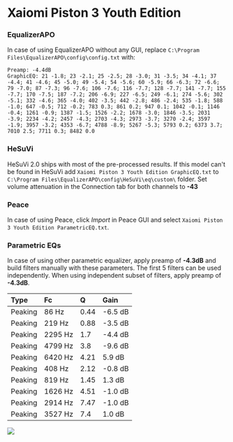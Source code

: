 # Xaiomi Piston 3 Youth Edition

### EqualizerAPO
In case of using EqualizerAPO without any GUI, replace `C:\Program Files\EqualizerAPO\config\config.txt`
with:
```
Preamp: -4.4dB
GraphicEQ: 21 -1.8; 23 -2.1; 25 -2.5; 28 -3.0; 31 -3.5; 34 -4.1; 37 -4.4; 41 -4.6; 45 -5.0; 49 -5.4; 54 -5.6; 60 -5.9; 66 -6.3; 72 -6.6; 79 -7.0; 87 -7.3; 96 -7.6; 106 -7.6; 116 -7.7; 128 -7.7; 141 -7.7; 155 -7.7; 170 -7.5; 187 -7.2; 206 -6.9; 227 -6.5; 249 -6.1; 274 -5.6; 302 -5.1; 332 -4.6; 365 -4.0; 402 -3.5; 442 -2.8; 486 -2.4; 535 -1.8; 588 -1.0; 647 -0.5; 712 -0.2; 783 0.3; 861 0.2; 947 0.1; 1042 -0.1; 1146 -0.4; 1261 -0.9; 1387 -1.5; 1526 -2.2; 1678 -3.0; 1846 -3.5; 2031 -3.9; 2234 -4.2; 2457 -4.3; 2703 -4.3; 2973 -3.7; 3270 -2.4; 3597 -1.9; 3957 -3.2; 4353 -6.7; 4788 -8.9; 5267 -5.3; 5793 0.2; 6373 3.7; 7010 2.5; 7711 0.3; 8482 0.0
```

### HeSuVi
HeSuVi 2.0 ships with most of the pre-processed results. If this model can't be found in HeSuVi add
`Xaiomi Piston 3 Youth Edition GraphicEQ.txt` to `C:\Program Files\EqualizerAPO\config\HeSuVi\eq\custom\` folder.
Set volume attenuation in the Connection tab for both channels to **-43**

### Peace
In case of using Peace, click *Import* in Peace GUI and select `Xaiomi Piston 3 Youth Edition ParametricEQ.txt`.

### Parametric EQs
In case of using other parametric equalizer, apply preamp of **-4.3dB** and build filters manually
with these parameters. The first 5 filters can be used independently.
When using independent subset of filters, apply preamp of **-4.3dB**.

| Type    | Fc      |    Q | Gain    |
|:--------|:--------|:-----|:--------|
| Peaking | 86 Hz   | 0.44 | -6.5 dB |
| Peaking | 219 Hz  | 0.88 | -3.5 dB |
| Peaking | 2295 Hz | 1.7  | -4.4 dB |
| Peaking | 4799 Hz | 3.8  | -9.6 dB |
| Peaking | 6420 Hz | 4.21 | 5.9 dB  |
| Peaking | 408 Hz  | 2.12 | -0.8 dB |
| Peaking | 819 Hz  | 1.45 | 1.3 dB  |
| Peaking | 1626 Hz | 4.51 | -1.0 dB |
| Peaking | 2914 Hz | 7.47 | -1.0 dB |
| Peaking | 3527 Hz | 7.4  | 1.0 dB  |

![](https://raw.githubusercontent.com/jaakkopasanen/AutoEq/master/results/innerfidelity/sbaf-serious/Xaiomi%20Piston%203%20Youth%20Edition/Xaiomi%20Piston%203%20Youth%20Edition.png)